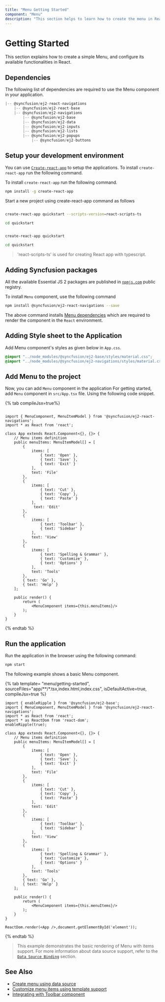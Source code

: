 ```yaml
---
title: "Menu Getting Started"
component: "Menu"
description: "This section helps to learn how to create the menu in React application with its basic features (rendering with data items and divider in menu items) in step-by-step procedure."
---
```


# Getting Started

This section explains how to create a simple Menu, and configure its available functionalities in React.

## Dependencies

The following list of dependencies are required to use the Menu component in your application.

```javascript
|-- @syncfusion/ej2-react-navigations
    |-- @syncfusion/ej2-react-base
    |-- @syncfusion/ej2-navigations
        |-- @syncfusion/ej2-base
        |-- @syncfusion/ej2-data
        |-- @syncfusion/ej2-inputs
        |-- @syncfusion/ej2-lists
        |-- @syncfusion/ej2-popups
            |-- @syncfusion/ej2-buttons
```

## Setup your development environment

You can use [`Create-react-app`](https://github.com/facebookincubator/create-react-app) to setup
the applications. To install `create-react-app` run the following command.

To install `create-react-app` run the following command.

```bash
npm install -g create-react-app
```

Start a new project using create-react-app command as follows

<div class='tsx'>

```bash

create-react-app quickstart --scripts-version=react-scripts-ts

cd quickstart

```

</div>

<div class='jsx'>

```bash

create-react-app quickstart

cd quickstart

```

</div>

> 'react-scripts-ts' is used for creating React app with typescript.

## Adding Syncfusion packages

All the available Essential JS 2 packages are published in [`npmjs.com`](https://www.npmjs.com/~syncfusionorg) public registry.

To install `Menu` component, use the following command

```bash
npm install @syncfusion/ej2-react-navigations --save
```

The above command installs [Menu dependencies](./getting-started#dependencies)
which are required to render the component in the `React` environment.

## Adding Style sheet to the Application

Add Menu component's styles as given below in `App.css`.

```css
@import "../node_modules/@syncfusion/ej2-base/styles/material.css";
@import "../node_modules/@syncfusion/ej2-navigations/styles/material.css";

```

## Add Menu to the project

Now, you can add `Menu` component in the application
For getting started, add `Menu` component in `src/App.tsx` file. Using the following code snippet.

{% tab compileJsx=true%}

```tsx

import { MenuComponent, MenuItemModel } from '@syncfusion/ej2-react-navigations';
import * as React from 'react';

class App extends React.Component<{}, {}> {
    // Menu items definition
    public menuItems: MenuItemModel[] = [
        {
            items: [
                { text: 'Open' },
                { text: 'Save' },
                { text: 'Exit' }
            ],
            text: 'File'
        },
        {
            items: [
                { text: 'Cut' },
                { text: 'Copy' },
                { text: 'Paste' }
            ],
             text: 'Edit'
        },
        {
            items: [
                { text: 'Toolbar' },
                { text: 'Sidebar' }
            ],
            text: 'View'
        },
        {
            items: [
                { text: 'Spelling & Grammar' },
                { text: 'Customize' },
                { text: 'Options' }
            ],
            text: 'Tools'
        },
        { text: 'Go' },
        { text: 'Help' }
    ];

    public render() {
        return (
            <MenuComponent items={this.menuItems}/>
        );
    }
}

```

{% endtab %}

## Run the application

Run the application in the browser using the following command:

```cmd
npm start
```

The following example shows a basic Menu component.

{% tab template= "menu/getting-started", sourceFiles="app/**/*.tsx,index.html,index.css", isDefaultActive=true, compileJsx=true %}

```tsx
import { enableRipple } from '@syncfusion/ej2-base';
import { MenuComponent, MenuItemModel } from '@syncfusion/ej2-react-navigations';
import * as React from 'react';
import * as ReactDom from 'react-dom';
enableRipple(true);

class App extends React.Component<{}, {}> {
    // Menu items definition
    public menuItems: MenuItemModel[] = [
        {
            items: [
                { text: 'Open' },
                { text: 'Save' },
                { text: 'Exit' }
            ],
            text: 'File'
        },
        {
            items: [
                { text: 'Cut' },
                { text: 'Copy' },
                { text: 'Paste' }
            ],
            text: 'Edit'
        },
        {
            items: [
                { text: 'Toolbar' },
                { text: 'Sidebar' }
            ],
            text: 'View'
        },
        {
            items: [
                { text: 'Spelling & Grammar' },
                { text: 'Customize' },
                { text: 'Options' }
            ],
            text: 'Tools'
        },
        { text: 'Go' },
        { text: 'Help' }
    ];

    public render() {
        return (
            <MenuComponent items={this.menuItems}/>
        );
    }
}

ReactDom.render(<App />,document.getElementById('element'));
```

{% endtab %}

> This example demonstrates the basic rendering of Menu with items support. For more information about data source support, refer to the [`Data Source Binding`](./data-source-binding-and-custom-menu-items#data-binding) section.

## See Also

* [Create menu using data source](./data-source-binding-and-custom-menu-items#data-binding)
* [Customize menu items using template support](./data-source-binding-and-custom-menu-items#custom-menu-items)
* [Integrating with Toolbar component](./use-case-scenarios#toolbar)